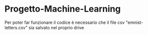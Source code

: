# Progetto-Machine-Learning

Per poter far funzionare il codice è necessario che il file csv "emnist-letters.csv" sia salvato nel proprio drive
